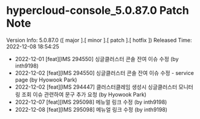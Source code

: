 # hypercloud-console_5.0.87.0 Patch Note

Version Info: 5.0.87.0 ([ major ].[ minor ].[ patch ].[ hotfix ])
Released Time: 2022-12-08 18:54:25

- 2022-12-01 [feat][IMS 294550] 싱글클러스터 콘솔 잔여 이슈 수정 (by inth9198) 
- 2022-12-02 [feat][IMS 294550] 싱글클러스터 콘솔 잔여 이슈 수정 - service page (by Hyowook Park) 
- 2022-12-02 [feat][IMS 294447] 클러스터클레임 생성시 싱글클러스터 모니터링 조회 이슈 관련하여 문구 추가 요청 (by Hyowook Park) 
- 2022-12-07 [feat][IMS 295098] 메뉴얼 링크 수정 (by inth9198) 
- 2022-12-08 [feat][IMS 295098] 메뉴얼 링크 수정 (by inth9198) 
